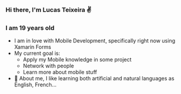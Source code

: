 ### Hi there, I'm Lucas Teixeira ✌

### I am 19 years old
- I am in love with Mobile Development, specifically right now using Xamarin Forms
- My current goal is:
    * Apply my Mobile knowledge in some project
    * Network with people
    * Learn more about mobile stuff
- 🍕 About me,  I like learning both artificial and natural languages as English, French...
